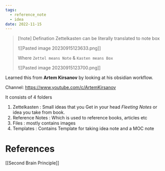 ```yaml
---
tags:
  - reference_note
  - idea
date: 2022-11-15
---
```


>[!note] Defination
>Zettelkasten can be literally translated to note box
>
>![[Pasted image 20230915123633.png]]
>
>Where `Zettel means Note` & `Kasten means Box`
>
>![[Pasted image 20230915123700.png]]
>
Learned this from **Artem Kirsanov** by looking at his obsidian workflow.

Channel: https://www.youtube.com/c/ArtemKirsanov

It consists of 4 folders
1. Zettelkasten : Small ideas that you Get in your head *Fleeting Notes* or idea you take from book.
2. Reference Notes : Which is used to reference books, articles etc
3. Files : mostly contains images
4. Templates : Contains Template for taking idea note and a MOC note 

# References
[[Second Brain Principle]]